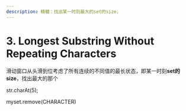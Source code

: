 ```yaml
---
description: 精髓：找出某一时刻最大的set的size，
---
```


# 3. Longest Substring Without Repeating Characters

滑动窗口从头滑到位考虑了所有连续的不同值的最长状态，即某一时刻**set的size**，找出最大的那个



str.charAt(5);

myset.remove(CHARACTER)
